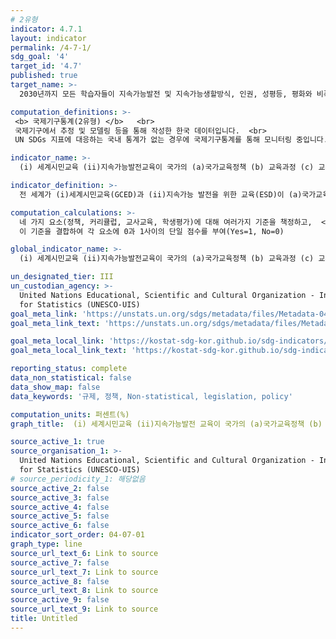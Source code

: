 ```yaml
---
# 2유형
indicator: 4.7.1
layout: indicator
permalink: /4-7-1/
sdg_goal: '4'
target_id: '4.7'
published: true
target_name: >-
  2030년까지 모든 학습자들이 지속가능발전 및 지속가능생할방식, 인권, 성평등, 평화와 비폭력문화증진, 세계시민의식, 문화다양성 및 지속가능발전을 위한 문화의 기여에 대한 교육을 통해, 지속가능발전을 증진하기 위해 필요한 지식 및 기술습득을 보장

computation_definitions: >-
 <b> 국제기구통계(2유형) </b>   <br>
 국제기구에서 추정 및 모델링 등을 통해 작성한 한국 데이터입니다.  <br> 
 UN SDGs 지표에 대응하는 국내 통계가 없는 경우에 국제기구통계를 통해 모니터링 중입니다.

indicator_name: >-
  (i) 세계시민교육 (ii)지속가능발전교육이 국가의 (a)국가교육정책 (b) 교육과정 (c) 교사교육, (d) 학생평가 영역에서 주류화 된 정도(12.8.1/13.3.1과 동일)

indicator_definition: >-
  전 세계가 (i)세계시민교육(GCED)과 (ii)지속가능 발전을 위한 교육(ESD)이 (a)국가교육정책, (b)교육과정, (c)교사교육 (d)학생평가에 주안점을 두고 있는 정도

computation_calculations: >-
  네 가지 요소(정책, 커리큘럽, 교사교육, 학생평가)에 대해 여러가지 기준을 책정하고,  <br> 
  이 기준을 결합하여 각 요소에 0과 1사이의 단일 점수를 부여(Yes=1, No=0)

global_indicator_name: >-
  (i) 세계시민교육 (ii)지속가능발전교육이 국가의 (a)국가교육정책 (b) 교육과정 (c) 교사교육, (d) 학생평가 영역에서 주류화 된 정도(12.8.1/13.3.1과 동일)

un_designated_tier: III
un_custodian_agency: >-
  United Nations Educational, Scientific and Cultural Organization - Institute
  for Statistics (UNESCO-UIS)
goal_meta_link: 'https://unstats.un.org/sdgs/metadata/files/Metadata-04-07-01.pdf'
goal_meta_link_text: 'https://unstats.un.org/sdgs/metadata/files/Metadata-04-07-01.pdf'

goal_meta_local_link: 'https://kostat-sdg-kor.github.io/sdg-indicators/public/data/Metadata-04-07-01_KOR.pdf'
goal_meta_local_link_text: 'https://kostat-sdg-kor.github.io/sdg-indicators/public/data/Metadata-04-07-01_KOR.pdf'

reporting_status: complete
data_non_statistical: false
data_show_map: false
data_keywords: '규제, 정책, Non-statistical, legislation, policy'

computation_units: 퍼센트(%)
graph_title:  (i) 세계시민교육 (ii)지속가능발전 교육이 국가의 (a)국가교육정책 (b) 교육과정 (c) 교사교육, (d) 학생평가에 기여하는 정도

source_active_1: true
source_organisation_1: >-
  United Nations Educational, Scientific and Cultural Organization - Institute
  for Statistics (UNESCO-UIS)
# source_periodicity_1: 해당없음
source_active_2: false
source_active_3: false
source_active_4: false
source_active_5: false
source_active_6: false
indicator_sort_order: 04-07-01
graph_type: line
source_url_text_6: Link to source
source_active_7: false
source_url_text_7: Link to source
source_active_8: false
source_url_text_8: Link to source
source_active_9: false
source_url_text_9: Link to source
title: Untitled
---
```

